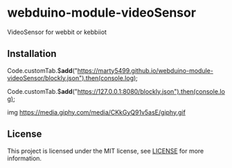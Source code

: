# webduino-module-videoSensor

VideoSensor for webbit or kebbiiot


## Installation

Code.customTab.$__add__("https://marty5499.github.io/webduino-module-videoSensor/blockly.json").then(console.log);

Code.customTab.$__add__("https://127.0.0.1:8080/blockly.json").then(console.log);

img
https://media.giphy.com/media/CKkGyQ91v5asE/giphy.gif


## License

This project is licensed under the MIT license, see [LICENSE](LICENSE) for more information.
